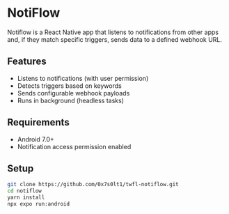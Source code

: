 # NotiFlow

Notiflow is a React Native app that listens to notifications from other apps and, if they match specific triggers, sends data to a defined webhook URL.

## Features
- Listens to notifications (with user permission)
- Detects triggers based on keywords
- Sends configurable webhook payloads
- Runs in background (headless tasks)

## Requirements
- Android 7.0+
- Notification access permission enabled

## Setup
```bash
git clone https://github.com/0x7s0lt1/twfl-notiflow.git
cd notiflow
yarn install
npx expo run:android